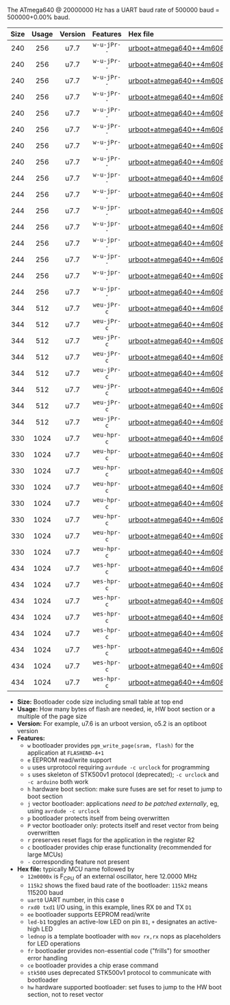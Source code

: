 The ATmega640 @ 20000000 Hz has a UART baud rate of 500000 baud = 500000+0.00% baud.

|Size|Usage|Version|Features|Hex file|
|:-:|:-:|:-:|:-:|:--|
|240|256|u7.7|`w-u-jPr--`|[urboot+atmega640++4m6080x++115k2_uart0_rxe0_txe1_led+b7.hex](https://raw.githubusercontent.com/stefanrueger/urboot.hex/main/mcus/atmega640/external_oscillator/fcpu++4m6080_Hz/br++115k2_bps/urboot+atmega640++4m6080x++115k2_uart0_rxe0_txe1_led+b7.hex)|
|240|256|u7.7|`w-u-jPr--`|[urboot+atmega640++4m6080x++115k2_uart0_rxe0_txe1_lednop.hex](https://raw.githubusercontent.com/stefanrueger/urboot.hex/main/mcus/atmega640/external_oscillator/fcpu++4m6080_Hz/br++115k2_bps/urboot+atmega640++4m6080x++115k2_uart0_rxe0_txe1_lednop.hex)|
|240|256|u7.7|`w-u-jPr--`|[urboot+atmega640++4m6080x++115k2_uart1_rxd2_txd3_led+b7.hex](https://raw.githubusercontent.com/stefanrueger/urboot.hex/main/mcus/atmega640/external_oscillator/fcpu++4m6080_Hz/br++115k2_bps/urboot+atmega640++4m6080x++115k2_uart1_rxd2_txd3_led+b7.hex)|
|240|256|u7.7|`w-u-jPr--`|[urboot+atmega640++4m6080x++115k2_uart1_rxd2_txd3_lednop.hex](https://raw.githubusercontent.com/stefanrueger/urboot.hex/main/mcus/atmega640/external_oscillator/fcpu++4m6080_Hz/br++115k2_bps/urboot+atmega640++4m6080x++115k2_uart1_rxd2_txd3_lednop.hex)|
|240|256|u7.7|`w-u-jPr--`|[urboot+atmega640++4m6080x++115k2_uart2_rxh0_txh1_led+b7.hex](https://raw.githubusercontent.com/stefanrueger/urboot.hex/main/mcus/atmega640/external_oscillator/fcpu++4m6080_Hz/br++115k2_bps/urboot+atmega640++4m6080x++115k2_uart2_rxh0_txh1_led+b7.hex)|
|240|256|u7.7|`w-u-jPr--`|[urboot+atmega640++4m6080x++115k2_uart2_rxh0_txh1_lednop.hex](https://raw.githubusercontent.com/stefanrueger/urboot.hex/main/mcus/atmega640/external_oscillator/fcpu++4m6080_Hz/br++115k2_bps/urboot+atmega640++4m6080x++115k2_uart2_rxh0_txh1_lednop.hex)|
|240|256|u7.7|`w-u-jPr--`|[urboot+atmega640++4m6080x++115k2_uart3_rxj0_txj1_led+b7.hex](https://raw.githubusercontent.com/stefanrueger/urboot.hex/main/mcus/atmega640/external_oscillator/fcpu++4m6080_Hz/br++115k2_bps/urboot+atmega640++4m6080x++115k2_uart3_rxj0_txj1_led+b7.hex)|
|240|256|u7.7|`w-u-jPr--`|[urboot+atmega640++4m6080x++115k2_uart3_rxj0_txj1_lednop.hex](https://raw.githubusercontent.com/stefanrueger/urboot.hex/main/mcus/atmega640/external_oscillator/fcpu++4m6080_Hz/br++115k2_bps/urboot+atmega640++4m6080x++115k2_uart3_rxj0_txj1_lednop.hex)|
|244|256|u7.7|`w-u-jpr--`|[urboot+atmega640++4m6080x++115k2_uart0_rxe0_txe1_led+b7_fr.hex](https://raw.githubusercontent.com/stefanrueger/urboot.hex/main/mcus/atmega640/external_oscillator/fcpu++4m6080_Hz/br++115k2_bps/urboot+atmega640++4m6080x++115k2_uart0_rxe0_txe1_led+b7_fr.hex)|
|244|256|u7.7|`w-u-jpr--`|[urboot+atmega640++4m6080x++115k2_uart0_rxe0_txe1_lednop_fr.hex](https://raw.githubusercontent.com/stefanrueger/urboot.hex/main/mcus/atmega640/external_oscillator/fcpu++4m6080_Hz/br++115k2_bps/urboot+atmega640++4m6080x++115k2_uart0_rxe0_txe1_lednop_fr.hex)|
|244|256|u7.7|`w-u-jpr--`|[urboot+atmega640++4m6080x++115k2_uart1_rxd2_txd3_led+b7_fr.hex](https://raw.githubusercontent.com/stefanrueger/urboot.hex/main/mcus/atmega640/external_oscillator/fcpu++4m6080_Hz/br++115k2_bps/urboot+atmega640++4m6080x++115k2_uart1_rxd2_txd3_led+b7_fr.hex)|
|244|256|u7.7|`w-u-jpr--`|[urboot+atmega640++4m6080x++115k2_uart1_rxd2_txd3_lednop_fr.hex](https://raw.githubusercontent.com/stefanrueger/urboot.hex/main/mcus/atmega640/external_oscillator/fcpu++4m6080_Hz/br++115k2_bps/urboot+atmega640++4m6080x++115k2_uart1_rxd2_txd3_lednop_fr.hex)|
|244|256|u7.7|`w-u-jpr--`|[urboot+atmega640++4m6080x++115k2_uart2_rxh0_txh1_led+b7_fr.hex](https://raw.githubusercontent.com/stefanrueger/urboot.hex/main/mcus/atmega640/external_oscillator/fcpu++4m6080_Hz/br++115k2_bps/urboot+atmega640++4m6080x++115k2_uart2_rxh0_txh1_led+b7_fr.hex)|
|244|256|u7.7|`w-u-jpr--`|[urboot+atmega640++4m6080x++115k2_uart2_rxh0_txh1_lednop_fr.hex](https://raw.githubusercontent.com/stefanrueger/urboot.hex/main/mcus/atmega640/external_oscillator/fcpu++4m6080_Hz/br++115k2_bps/urboot+atmega640++4m6080x++115k2_uart2_rxh0_txh1_lednop_fr.hex)|
|244|256|u7.7|`w-u-jpr--`|[urboot+atmega640++4m6080x++115k2_uart3_rxj0_txj1_led+b7_fr.hex](https://raw.githubusercontent.com/stefanrueger/urboot.hex/main/mcus/atmega640/external_oscillator/fcpu++4m6080_Hz/br++115k2_bps/urboot+atmega640++4m6080x++115k2_uart3_rxj0_txj1_led+b7_fr.hex)|
|244|256|u7.7|`w-u-jpr--`|[urboot+atmega640++4m6080x++115k2_uart3_rxj0_txj1_lednop_fr.hex](https://raw.githubusercontent.com/stefanrueger/urboot.hex/main/mcus/atmega640/external_oscillator/fcpu++4m6080_Hz/br++115k2_bps/urboot+atmega640++4m6080x++115k2_uart3_rxj0_txj1_lednop_fr.hex)|
|344|512|u7.7|`weu-jPr-c`|[urboot+atmega640++4m6080x++115k2_uart0_rxe0_txe1_ee_led+b7_fr_ce.hex](https://raw.githubusercontent.com/stefanrueger/urboot.hex/main/mcus/atmega640/external_oscillator/fcpu++4m6080_Hz/br++115k2_bps/urboot+atmega640++4m6080x++115k2_uart0_rxe0_txe1_ee_led+b7_fr_ce.hex)|
|344|512|u7.7|`weu-jPr-c`|[urboot+atmega640++4m6080x++115k2_uart0_rxe0_txe1_ee_lednop_fr_ce.hex](https://raw.githubusercontent.com/stefanrueger/urboot.hex/main/mcus/atmega640/external_oscillator/fcpu++4m6080_Hz/br++115k2_bps/urboot+atmega640++4m6080x++115k2_uart0_rxe0_txe1_ee_lednop_fr_ce.hex)|
|344|512|u7.7|`weu-jPr-c`|[urboot+atmega640++4m6080x++115k2_uart1_rxd2_txd3_ee_led+b7_fr_ce.hex](https://raw.githubusercontent.com/stefanrueger/urboot.hex/main/mcus/atmega640/external_oscillator/fcpu++4m6080_Hz/br++115k2_bps/urboot+atmega640++4m6080x++115k2_uart1_rxd2_txd3_ee_led+b7_fr_ce.hex)|
|344|512|u7.7|`weu-jPr-c`|[urboot+atmega640++4m6080x++115k2_uart1_rxd2_txd3_ee_lednop_fr_ce.hex](https://raw.githubusercontent.com/stefanrueger/urboot.hex/main/mcus/atmega640/external_oscillator/fcpu++4m6080_Hz/br++115k2_bps/urboot+atmega640++4m6080x++115k2_uart1_rxd2_txd3_ee_lednop_fr_ce.hex)|
|344|512|u7.7|`weu-jPr-c`|[urboot+atmega640++4m6080x++115k2_uart2_rxh0_txh1_ee_led+b7_fr_ce.hex](https://raw.githubusercontent.com/stefanrueger/urboot.hex/main/mcus/atmega640/external_oscillator/fcpu++4m6080_Hz/br++115k2_bps/urboot+atmega640++4m6080x++115k2_uart2_rxh0_txh1_ee_led+b7_fr_ce.hex)|
|344|512|u7.7|`weu-jPr-c`|[urboot+atmega640++4m6080x++115k2_uart2_rxh0_txh1_ee_lednop_fr_ce.hex](https://raw.githubusercontent.com/stefanrueger/urboot.hex/main/mcus/atmega640/external_oscillator/fcpu++4m6080_Hz/br++115k2_bps/urboot+atmega640++4m6080x++115k2_uart2_rxh0_txh1_ee_lednop_fr_ce.hex)|
|344|512|u7.7|`weu-jPr-c`|[urboot+atmega640++4m6080x++115k2_uart3_rxj0_txj1_ee_led+b7_fr_ce.hex](https://raw.githubusercontent.com/stefanrueger/urboot.hex/main/mcus/atmega640/external_oscillator/fcpu++4m6080_Hz/br++115k2_bps/urboot+atmega640++4m6080x++115k2_uart3_rxj0_txj1_ee_led+b7_fr_ce.hex)|
|344|512|u7.7|`weu-jPr-c`|[urboot+atmega640++4m6080x++115k2_uart3_rxj0_txj1_ee_lednop_fr_ce.hex](https://raw.githubusercontent.com/stefanrueger/urboot.hex/main/mcus/atmega640/external_oscillator/fcpu++4m6080_Hz/br++115k2_bps/urboot+atmega640++4m6080x++115k2_uart3_rxj0_txj1_ee_lednop_fr_ce.hex)|
|330|1024|u7.7|`weu-hpr-c`|[urboot+atmega640++4m6080x++115k2_uart0_rxe0_txe1_ee_led+b7_fr_ce_hw.hex](https://raw.githubusercontent.com/stefanrueger/urboot.hex/main/mcus/atmega640/external_oscillator/fcpu++4m6080_Hz/br++115k2_bps/urboot+atmega640++4m6080x++115k2_uart0_rxe0_txe1_ee_led+b7_fr_ce_hw.hex)|
|330|1024|u7.7|`weu-hpr-c`|[urboot+atmega640++4m6080x++115k2_uart0_rxe0_txe1_ee_lednop_fr_ce_hw.hex](https://raw.githubusercontent.com/stefanrueger/urboot.hex/main/mcus/atmega640/external_oscillator/fcpu++4m6080_Hz/br++115k2_bps/urboot+atmega640++4m6080x++115k2_uart0_rxe0_txe1_ee_lednop_fr_ce_hw.hex)|
|330|1024|u7.7|`weu-hpr-c`|[urboot+atmega640++4m6080x++115k2_uart1_rxd2_txd3_ee_led+b7_fr_ce_hw.hex](https://raw.githubusercontent.com/stefanrueger/urboot.hex/main/mcus/atmega640/external_oscillator/fcpu++4m6080_Hz/br++115k2_bps/urboot+atmega640++4m6080x++115k2_uart1_rxd2_txd3_ee_led+b7_fr_ce_hw.hex)|
|330|1024|u7.7|`weu-hpr-c`|[urboot+atmega640++4m6080x++115k2_uart1_rxd2_txd3_ee_lednop_fr_ce_hw.hex](https://raw.githubusercontent.com/stefanrueger/urboot.hex/main/mcus/atmega640/external_oscillator/fcpu++4m6080_Hz/br++115k2_bps/urboot+atmega640++4m6080x++115k2_uart1_rxd2_txd3_ee_lednop_fr_ce_hw.hex)|
|330|1024|u7.7|`weu-hpr-c`|[urboot+atmega640++4m6080x++115k2_uart2_rxh0_txh1_ee_led+b7_fr_ce_hw.hex](https://raw.githubusercontent.com/stefanrueger/urboot.hex/main/mcus/atmega640/external_oscillator/fcpu++4m6080_Hz/br++115k2_bps/urboot+atmega640++4m6080x++115k2_uart2_rxh0_txh1_ee_led+b7_fr_ce_hw.hex)|
|330|1024|u7.7|`weu-hpr-c`|[urboot+atmega640++4m6080x++115k2_uart2_rxh0_txh1_ee_lednop_fr_ce_hw.hex](https://raw.githubusercontent.com/stefanrueger/urboot.hex/main/mcus/atmega640/external_oscillator/fcpu++4m6080_Hz/br++115k2_bps/urboot+atmega640++4m6080x++115k2_uart2_rxh0_txh1_ee_lednop_fr_ce_hw.hex)|
|330|1024|u7.7|`weu-hpr-c`|[urboot+atmega640++4m6080x++115k2_uart3_rxj0_txj1_ee_led+b7_fr_ce_hw.hex](https://raw.githubusercontent.com/stefanrueger/urboot.hex/main/mcus/atmega640/external_oscillator/fcpu++4m6080_Hz/br++115k2_bps/urboot+atmega640++4m6080x++115k2_uart3_rxj0_txj1_ee_led+b7_fr_ce_hw.hex)|
|330|1024|u7.7|`weu-hpr-c`|[urboot+atmega640++4m6080x++115k2_uart3_rxj0_txj1_ee_lednop_fr_ce_hw.hex](https://raw.githubusercontent.com/stefanrueger/urboot.hex/main/mcus/atmega640/external_oscillator/fcpu++4m6080_Hz/br++115k2_bps/urboot+atmega640++4m6080x++115k2_uart3_rxj0_txj1_ee_lednop_fr_ce_hw.hex)|
|434|1024|u7.7|`wes-hpr-c`|[urboot+atmega640++4m6080x++115k2_uart0_rxe0_txe1_ee_led+b7_fr_ce_stk500_hw.hex](https://raw.githubusercontent.com/stefanrueger/urboot.hex/main/mcus/atmega640/external_oscillator/fcpu++4m6080_Hz/br++115k2_bps/urboot+atmega640++4m6080x++115k2_uart0_rxe0_txe1_ee_led+b7_fr_ce_stk500_hw.hex)|
|434|1024|u7.7|`wes-hpr-c`|[urboot+atmega640++4m6080x++115k2_uart0_rxe0_txe1_ee_lednop_fr_ce_stk500_hw.hex](https://raw.githubusercontent.com/stefanrueger/urboot.hex/main/mcus/atmega640/external_oscillator/fcpu++4m6080_Hz/br++115k2_bps/urboot+atmega640++4m6080x++115k2_uart0_rxe0_txe1_ee_lednop_fr_ce_stk500_hw.hex)|
|434|1024|u7.7|`wes-hpr-c`|[urboot+atmega640++4m6080x++115k2_uart1_rxd2_txd3_ee_led+b7_fr_ce_stk500_hw.hex](https://raw.githubusercontent.com/stefanrueger/urboot.hex/main/mcus/atmega640/external_oscillator/fcpu++4m6080_Hz/br++115k2_bps/urboot+atmega640++4m6080x++115k2_uart1_rxd2_txd3_ee_led+b7_fr_ce_stk500_hw.hex)|
|434|1024|u7.7|`wes-hpr-c`|[urboot+atmega640++4m6080x++115k2_uart1_rxd2_txd3_ee_lednop_fr_ce_stk500_hw.hex](https://raw.githubusercontent.com/stefanrueger/urboot.hex/main/mcus/atmega640/external_oscillator/fcpu++4m6080_Hz/br++115k2_bps/urboot+atmega640++4m6080x++115k2_uart1_rxd2_txd3_ee_lednop_fr_ce_stk500_hw.hex)|
|434|1024|u7.7|`wes-hpr-c`|[urboot+atmega640++4m6080x++115k2_uart2_rxh0_txh1_ee_led+b7_fr_ce_stk500_hw.hex](https://raw.githubusercontent.com/stefanrueger/urboot.hex/main/mcus/atmega640/external_oscillator/fcpu++4m6080_Hz/br++115k2_bps/urboot+atmega640++4m6080x++115k2_uart2_rxh0_txh1_ee_led+b7_fr_ce_stk500_hw.hex)|
|434|1024|u7.7|`wes-hpr-c`|[urboot+atmega640++4m6080x++115k2_uart2_rxh0_txh1_ee_lednop_fr_ce_stk500_hw.hex](https://raw.githubusercontent.com/stefanrueger/urboot.hex/main/mcus/atmega640/external_oscillator/fcpu++4m6080_Hz/br++115k2_bps/urboot+atmega640++4m6080x++115k2_uart2_rxh0_txh1_ee_lednop_fr_ce_stk500_hw.hex)|
|434|1024|u7.7|`wes-hpr-c`|[urboot+atmega640++4m6080x++115k2_uart3_rxj0_txj1_ee_led+b7_fr_ce_stk500_hw.hex](https://raw.githubusercontent.com/stefanrueger/urboot.hex/main/mcus/atmega640/external_oscillator/fcpu++4m6080_Hz/br++115k2_bps/urboot+atmega640++4m6080x++115k2_uart3_rxj0_txj1_ee_led+b7_fr_ce_stk500_hw.hex)|
|434|1024|u7.7|`wes-hpr-c`|[urboot+atmega640++4m6080x++115k2_uart3_rxj0_txj1_ee_lednop_fr_ce_stk500_hw.hex](https://raw.githubusercontent.com/stefanrueger/urboot.hex/main/mcus/atmega640/external_oscillator/fcpu++4m6080_Hz/br++115k2_bps/urboot+atmega640++4m6080x++115k2_uart3_rxj0_txj1_ee_lednop_fr_ce_stk500_hw.hex)|

- **Size:** Bootloader code size including small table at top end
- **Usage:** How many bytes of flash are needed, ie, HW boot section or a multiple of the page size
- **Version:** For example, u7.6 is an urboot version, o5.2 is an optiboot version
- **Features:**
  + `w` bootloader provides `pgm_write_page(sram, flash)` for the application at `FLASHEND-4+1`
  + `e` EEPROM read/write support
  + `u` uses urprotocol requiring `avrdude -c urclock` for programming
  + `s` uses skeleton of STK500v1 protocol (deprecated); `-c urclock` and `-c arduino` both work
  + `h` hardware boot section: make sure fuses are set for reset to jump to boot section
  + `j` vector bootloader: applications *need to be patched externally*, eg, using `avrdude -c urclock`
  + `p` bootloader protects itself from being overwritten
  + `P` vector bootloader only: protects itself and reset vector from being overwritten
  + `r` preserves reset flags for the application in the register R2
  + `c` bootloader provides chip erase functionality (recommended for large MCUs)
  + `-` corresponding feature not present
- **Hex file:** typically MCU name followed by
  + `12m0000x` is F<sub>CPU</sub> of an external oscillator, here 12.0000 MHz
  + `115k2` shows the fixed baud rate of the bootloader: `115k2` means 115200 baud
  + `uart0` UART number, in this case `0`
  + `rxd0 txd1` I/O using, in this example, lines RX `D0` and TX `D1`
  + `ee` bootloader supports EEPROM read/write
  + `led-b1` toggles an active-low LED on pin `B1`, `+` designates an active-high LED
  + `lednop` is a template bootloader with `mov rx,rx` nops as placeholders for LED operations
  + `fr` bootloader provides non-essential code ("frills") for smoother error handling
  + `ce` bootloader provides a chip erase command
  + `stk500` uses deprecated STK500v1 protocol to communicate with bootloader
  + `hw` hardware supported bootloader: set fuses to jump to the HW boot section, not to reset vector
